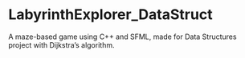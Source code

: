 # LabyrinthExplorer_DataStruct
A maze-based game using C++ and SFML, made for Data Structures project with Dijkstra’s algorithm.
